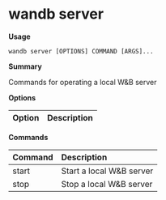 # wandb server

**Usage**

`wandb server [OPTIONS] COMMAND [ARGS]...`

**Summary**

Commands for operating a local W&B server

**Options**

| **Option** | **Description** |
| :--- | :--- |

**Commands**

| **Command** | **Description** |
| :--- | :--- |
| start | Start a local W&B server |
| stop | Stop a local W&B server |
